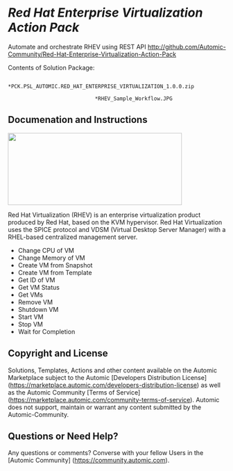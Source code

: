 *Red Hat Enterprise Virtualization Action Pack*
=============


Automate and orchestrate RHEV using REST API
http://github.com/Automic-Community/Red-Hat-Enterprise-Virtualization-Action-Pack

<!-- List of attached files -->
Contents of Solution Package:

						
								*PCK.PSL_AUTOMIC.RED_HAT_ENTERPRISE_VIRTUALIZATION_1.0.0.zip
								
								*RHEV_Sample_Workflow.JPG
								
						


Documenation and Instructions
---

<p><img src="https://upload.wikimedia.org/wikipedia/en/thumb/6/6c/RedHat.svg/1280px-RedHat.svg.png" alt="" width="401" height="166" /></p>
<p><span class="_Tgc">Red Hat Virtualization (RHEV) is an enterprise virtualization product produced by Red Hat, based on the KVM hypervisor. Red Hat Virtualization uses the SPICE protocol and VDSM (Virtual Desktop Server Manager) with a RHEL-based centralized management server.</span></p>
<ul>
<li>Change CPU of VM</li>
<li>Change Memory of VM</li>
<li>Create VM from Snapshot</li>
<li>Create VM from Template</li>
<li>Get ID of VM</li>
<li>Get VM Status</li>
<li>Get VMs</li>
<li>Remove VM</li>
<li>Shutdown VM</li>
<li>Start VM</li>
<li>Stop VM</li>
<li>Wait for Completion</li>
</ul>

Copyright and License
---

Solutions, Templates, Actions and other content available on the Automic Marketplace subject to the Automic [Developers Distribution License] (https://marketplace.automic.com/developers-distribution-license) as well as the Automic Community [Terms of Service] (https://marketplace.automic.com/community-terms-of-service).
Automic does not support, maintain or warrant any content submitted by the Automic-Community.



Questions or Need Help? 
---
Any questions or comments? Converse with your fellow Users in the [Automic Community] (https://community.automic.com).